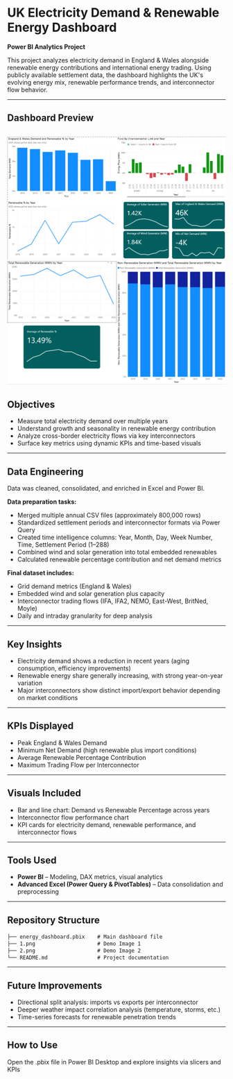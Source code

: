 # UK Electricity Demand & Renewable Energy Dashboard

**Power BI Analytics Project**

This project analyzes electricity demand in England & Wales alongside renewable energy contributions and international energy trading. Using publicly available settlement data, the dashboard highlights the UK's evolving energy mix, renewable performance trends, and interconnector flow behavior.

---

## Dashboard Preview

![alt text](https://github.com/Alexandercheng-rsch/UK-Electricity-Demand-Dashboard/blob/main/1.png)
![alt text](https://github.com/Alexandercheng-rsch/UK-Electricity-Demand-Dashboard/blob/main/2.png)
---

## Objectives

- Measure total electricity demand over multiple years
- Understand growth and seasonality in renewable energy contribution
- Analyze cross-border electricity flows via key interconnectors
- Surface key metrics using dynamic KPIs and time-based visuals

---

## Data Engineering

Data was cleaned, consolidated, and enriched in Excel and Power BI.

**Data preparation tasks:**
- Merged multiple annual CSV files (approximately 800,000 rows)
- Standardized settlement periods and interconnector formats via Power Query
- Created time intelligence columns: Year, Month, Day, Week Number, Time, Settlement Period (1–288)
- Combined wind and solar generation into total embedded renewables
- Calculated renewable percentage contribution and net demand metrics

**Final dataset includes:**
- Grid demand metrics (England & Wales)
- Embedded wind and solar generation plus capacity
- Interconnector trading flows (IFA, IFA2, NEMO, East-West, BritNed, Moyle)
- Daily and intraday granularity for deep analysis

---

## Key Insights

- Electricity demand shows a reduction in recent years (aging consumption, efficiency improvements)
- Renewable energy share generally increasing, with strong year-on-year variation
- Major interconnectors show distinct import/export behavior depending on market conditions

---

## KPIs Displayed

- Peak England & Wales Demand
- Minimum Net Demand (high renewable plus import conditions)
- Average Renewable Percentage Contribution
- Maximum Trading Flow per Interconnector

---

## Visuals Included

- Bar and line chart: Demand vs Renewable Percentage across years
- Interconnector flow performance chart
- KPI cards for electricity demand, renewable performance, and interconnector flows

---

## Tools Used

- **Power BI** – Modeling, DAX metrics, visual analytics
- **Advanced Excel (Power Query & PivotTables)** – Data consolidation and preprocessing

---

## Repository Structure

```
├── energy_dashboard.pbix    # Main dashboard file
├── 1.png                    # Demo Image 1
├── 2.png                    # Demo Image 2
└── README.md                # Project documentation
```

---

## Future Improvements

- Directional split analysis: imports vs exports per interconnector
- Deeper weather impact correlation analysis (temperature, storms, etc.)
- Time-series forecasts for renewable penetration trends

---

## How to Use

Open the .pbix file in Power BI Desktop and explore insights via slicers and KPIs
